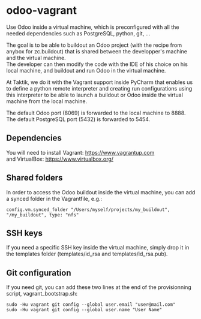 # odoo-vagrant

Use Odoo inside a virtual machine, which is preconfigured with all the needed dependencies such as
PostgreSQL, python, git, ...

The goal is to be able to buildout an Odoo project (with the recipe from anybox for zc.buildout) that is shared
between the developper's machine and the virtual machine.  
The developer can then modify the code with the IDE of his choice on his local machine, and buildout and run Odoo
in the virtual machine.

At Taktik, we do it with the Vagrant support inside PyCharm that enables us to define a python remote interpreter
and creating run configurations using this interpreter to be able to launch a buildout or Odoo inside the virtual machine
from the local machine.

The default Odoo port (8069) is forwarded to the local machine to 8888.
The default PostgreSQL port (5432) is forwarded to 5454.

## Dependencies

You will need to install Vagrant: https://www.vagrantup.com  
and VirtualBox: https://www.virtualbox.org/

## Shared folders

In order to access the Odoo buildout inside the virtual machine, you can add a synced folder in the Vagrantfile, e.g.:

    config.vm.synced_folder "/Users/myself/projects/my_buildout", "/my_buildout", type: "nfs"

## SSH keys

If you need a specific SSH key inside the virtual machine, simply drop it in the templates folder
(templates/id_rsa and templates/id_rsa.pub).

## Git configuration

If you need git, you can add these two lines at the end of the provisionning script, vagrant_bootstrap.sh:

    sudo -Hu vagrant git config --global user.email "user@mail.com"
    sudo -Hu vagrant git config --global user.name "User Name"

